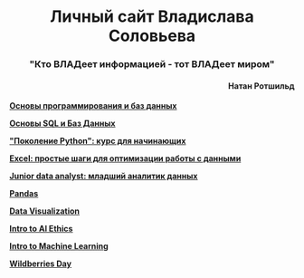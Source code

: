 <h1 align="center"><strong>Личный сайт Владислава Соловьева</strong></h1> 
<h3 align="center">"Кто ВЛАДеет информацией - тот ВЛАДеет миром"</h3>
<h4 align="right">Натан Ротшильд</h4> 

<strong> <a href = "https://disk.yandex.ru/i/Wen4dDEMOEzmKw">  <span style="text-decoration: underline;"> Основы программирования и баз данных </span> </a> </strong>

<strong> <a href = "https://disk.yandex.ru/i/DQEwELw0Qi2n-g">  <span style="text-decoration: underline;"> Основы SQL и Баз Данных </span> </a> </strong>

<strong> <a href = "https://disk.yandex.ru/i/J49aBAkxaAym0Q">  <span style="text-decoration: underline;"> "Поколение Python": курс для начинающих </span> </a> </strong>

<strong> <a href = "https://disk.yandex.ru/i/CW3_LqOFD1AmbQ">  <span style="text-decoration: underline;"> Excel: простые шаги для оптимизации работы с данными </span> </a> </strong>

<strong> <a href = "https://disk.yandex.ru/i/VjWQE7qnmvLFeA">  <span style="text-decoration: underline;"> Junior data analyst: младший аналитик данных  </span> </a> </strong>

<strong> <a href = "https://disk.yandex.ru/i/ynKe8XpvQKo72A">  <span style="text-decoration: underline;"> Pandas  </span> </a> </strong>

<strong> <a href = "https://disk.yandex.ru/i/SoXgYrq4UnRQ1Q">  <span style="text-decoration: underline;"> Data Visualization  </span> </a> </strong>

<strong> <a href = "https://disk.yandex.ru/i/cqq1AEX22PX-Ng">  <span style="text-decoration: underline;"> Intro to AI Ethics  </span> </a> </strong>

<strong> <a href = "https://disk.yandex.ru/i/SMWaJgkVbwRyeQ">  <span style="text-decoration: underline;"> Intro to Machine Learning  </span> </a> </strong>

<strong> <a href = "https://disk.yandex.ru/i/xLbceRalz0wpmg">   <span style="text-decoration: underline;"> Wildberries Day  </span> </a> </strong>
